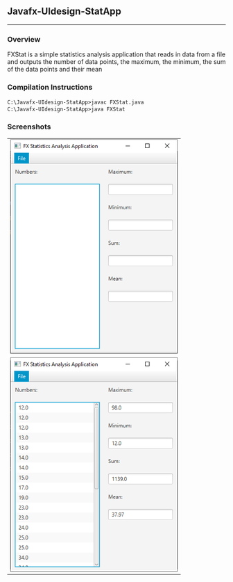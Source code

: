 ## Javafx-UIdesign-StatApp
---

### Overview

FXStat is a simple statistics analysis application that reads in data from a file and
outputs the number of data points, the maximum, the minimum, the sum of the
data points and their mean

### Compilation Instructions
```
C:\Javafx-UIdesign-StatApp>javac FXStat.java
C:\Javafx-UIdesign-StatApp>java FXStat
```

### Screenshots
| |
|---|
| ![img01](./screenshots/FXStat-InitialView.png) | 
| ![img01](./screenshots/FXStat-ResultView.png) |

